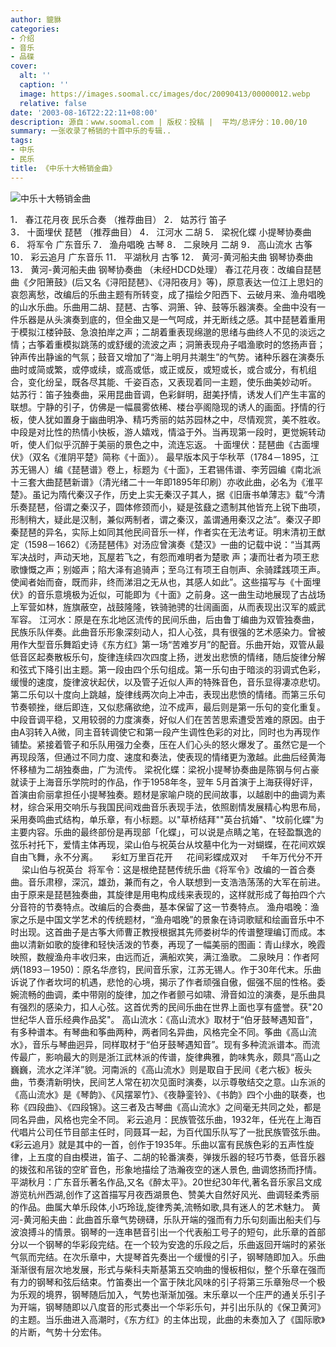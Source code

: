 ```yaml
---
author: 貔貅
categories:
- 介绍
- 音乐
- 品碟
cover:
  alt: ''
  caption: ''
  image: https://images.soomal.cc/images/doc/20090413/00000012.webp
  relative: false
date: '2003-08-16T22:22:11+08:00'
description: 源自：www.soomal.com | 版权：投稿 |  平均/总评分：10.00/10
summary: 一张收录了畅销的十首中乐的专辑..
tags:
- 中乐
- 民乐
title: 《中乐十大畅销金曲》
---
```


![中乐十大畅销金曲](https://images.soomal.cc/images/doc/20090413/00000012.webp)



1． 春江花月夜 民乐合奏 （推荐曲目）
  2． 姑苏行 笛子  
 3． 十面埋伏 琵琶 （推荐曲目）
  4． 江河水 二胡 
  5． 梁祝化蝶 小提琴协奏曲 
  6． 将军令 广东音乐 
  7． 渔舟唱晚 古琴 
  8． 二泉映月 二胡 
  9． 高山流水 古筝 
  10． 彩云追月 广东音乐 
 11． 平湖秋月 古筝 
   12． 黄河-黄河船夫曲 钢琴协奏曲 
  13． 黄河-黄河船夫曲 钢琴协奏曲 （未经HDCD处理） 春江花月夜：改编自琵琶曲《夕阳箫鼓》(后又名《浔阳琵琶》、《浔阳夜月》等)，原意表达一位江上思妇的哀怨离愁，改编后的乐曲主题有所转变，成了描绘夕阳西下、云破月来、渔舟唱晚的山水乐曲。乐曲用二胡、琵琶、古筝、洞箫、钟、鼓等乐器演奏。全曲中没有一件乐器是从头演奏到底的，但全曲又是一气呵成，并无断线之感。其中琵琶着重用于模拟江楼钟鼓、急浪拍岸之声；二胡着重表现绵邈的思绪与曲终人不见的淡远之情；古筝着重模拟跳荡的或舒缓的流波之声；洞箫表现舟子唱渔歌时的悠扬声音；钟声传出静谧的气氛；鼓音又增加了“海上明月共潮生”的气势。诸种乐器在演奏乐曲时或简或繁，或停或续，或高或低，或正或反，或短或长，或合或分，有机组合，变化纷呈，既各尽其能、千姿百态，又表现着同一主题，使乐曲美妙动听。 
姑苏行：笛子独奏曲，采用昆曲音调，色彩鲜明，甜美抒情，诱发人们产生丰富的联想。宁静的引子，仿佛是一幅晨雾依稀、楼台亭阁隐现的诱人的画面。抒情的行板，使人犹如置身于幽曲明净、精巧秀丽的姑苏园林之中，尽情观赏，美不胜收。中段是对比性的热情小快板，游人嬉戏，情溢于外。当再现第一段时，更觉婉转动听，使人们似乎沉醉于美丽的景色之中，流连忘返。 十面埋伏：琵琶曲《古面埋伏》（双名《淮阴平楚》简称《十面》）。 最早版本风于华秋苹（1784－1895，江苏无锡人）编《琵琶谱》卷上，标题为《十面》，王君锡伟谱、李芳园编《南北派十三套大曲琵琶新谱》（清光绪二十一年即1895年印刷）亦收此曲，必名为《淮平楚》。虽记为隋代秦汉子作，历史上实无秦汉子其人，据《旧唐书单薄志》载“今清乐奏琵琶，俗谓之秦汉子，圆体修颈而小，疑是弦鼗之遗制其他皆充上锐下曲项，形制稍大，疑此是汉制，兼似两制者，谓之秦汉，盖谓通用秦汉之法”。秦汉子即秦琵琶的异名，实际上如同其他民间音乐一样，作者实在无法考证。明末清初王猷定（1598－1662）《汤琵琶伟》对汤应曾演奏《楚汉》一曲的记载中说：“当其两军决战时，声动天地，瓦屋若飞之，有怨而难明者为楚歌 声；凄而壮者为项王悲歌慷慨之声；别姬声；陷大泽有追骑声；至乌江有项王自刎声、余骑蹂践项王声。使闻者始而奋，既而非，终而涕泪之无从也，其感人如此”。这些描写与《十面埋伏》的音乐意境极为近似，可能即为《十面》之前身。这一曲生动地展现了古战场上军营如林，旌旗蔽空，战鼓隆隆，铁骑驰骋的壮阔画面，从而表现出汉军的威武军容。 江河水：原是在东北地区流传的民间乐曲，后由鲁丁编曲为双管独奏曲，民族乐队伴奏。此曲音乐形象深刻动人，扣人心弦，具有很强的艺术感染力。曾被用作大型音乐舞蹈史诗《东方红》第一场“苦难岁月”的配音。乐曲开始，双管从最低音区起奏散板乐句，旋律连续四次四度上扬，迸发出悲愤的情绪，随后旋律分解和弦式下降引出主题。第一段由四个乐句组成。第一乐句由于暗淡的羽调式色彩，缓慢的速度，旋律波状起伏，以及管子近似人声的特殊音色，音乐显得凄凉悲切。第二乐句以十度向上跳越，旋律线两次向上冲击，表现出悲愤的情绪。而第三乐句节奏顿挫，继后即连，又似悲痛欲绝，泣不成声，最后则是第一乐句的变化重复。中段音调平稳，又用较弱的力度演奏，好似人们在苦苦思索遭受苦难的原因。由于由A羽转入A微，同主音转调使它和第一段产生调性色彩的对比，同时也为再现作铺垫。紧接着管子和乐队用强力全奏，压在人们心头的怒火爆发了。虽然它是一个再现段落，但通过不同力度、速度和奏法，使表现的情绪更为激越。此曲后经黄海怀移植为二胡独奏曲，广为流传。 梁祝化蝶：梁祝小提琴协奏曲是陈钢与何占豪就读于上海音乐学院时的作品，作于1958年冬，翌年 5月首演于上海获得好评，首演由俞丽拿担任小提琴独奏。题材是家喻户晓的民间故事，以越剧中的曲调为素材，综合采用交响乐与我国民间戏曲音乐表现手法，依照剧情发展精心构思布局，采用奏鸣曲式结构，单乐章，有小标题。以"草桥结拜""英台抗婚"、"坟前化蝶"为主要内容。乐曲的最终部份是再现部「化蝶」，可以说是点睛之笔，在轻盈飘逸的弦乐衬托下，爱情主体再现，梁山伯与祝英台从坟墓中化为一对蝴蝶，在花间欢娱自由飞舞，永不分离。  　彩虹万里百花开
 　花间彩蝶成双对
 　千年万代分不开
 　梁山伯与祝英台  将军令：这是根绝琵琶传统乐曲《将军令》改编的一首合奏曲。音乐肃穆，深沉，雄劲，兼而有之，令人联想到一支浩浩荡荡的大军在前进。由于原来是琵琶独奏曲，其旋律是用电构成线来表现的，这样就形成了每拍四个六分音符的节奏特点。改编后的合奏曲，基本保留了这一节奏特点。 渔舟唱晚：渔家之乐是中国文学艺术的传统题材，“渔舟唱晚”的景象在诗词歌赋和绘画音乐中不时出现。这首曲子是古筝大师曹正教授根据其先师娄树华的传谱整理编订而成。本曲以清新如歌的旋律和轻快活泼的节奏，再现了一幅美丽的图画：青山绿水，晚霞映照，数艘渔舟丰收归来，由远而近，满船欢笑，满江渔歌。 二泉映月：作者阿炳(1893－1950)：原名华彦钧，民间音乐家，江苏无锡人。作于30年代末。乐曲诉说了作者坎坷的机遇，悲怆的心境，揭示了作者顽强自傲，倔强不屈的性格。委婉流畅的曲调，柔中带刚的旋律，加之作者颤弓如啸、滑音如泣的演奏，是乐曲具有强烈的感染力，扣人心弦。这首优秀的民间乐曲在世界上面也享有盛誉。获"20世纪华人音乐经典作品奖"。 高山流水：《高山流水》取材于“伯牙鼓琴遇知音”，有多种谱本。有琴曲和筝曲两种，两者同名异曲，风格完全不同。筝曲《高山流水》，音乐与琴曲迥异，同样取材于“伯牙鼓琴遇知音”。现有多种流派谱本。而流传最广，影响最大的则是浙江武林派的传谱，旋律典雅，韵味隽永，颇具“高山之巍巍，流水之洋洋”貌。河南派的《高山流水》则是取自于民间《老六板》板头曲，节奏清新明快，民间艺人常在初次见面时演奏，以示尊敬结交之意。山东派的《高山流水》是《琴韵》、《风摆翠竹》、《夜静銮铃》、《书韵》四个小曲的联奏，也称《四段曲》、《四段锦》。这三者及古琴曲《高山流水》之间毫无共同之处，都是同名异曲，风格也完全不同。 彩云追月：民族管弦乐曲，1932年，任光在上海百代唱片公司任节目部主任时，同聂耳一起，为百代国乐队写了一批民族管弦乐曲。《彩云追月》就是其中的一首，创作于1935年。乐曲以富有民族色彩的五声性旋律，上五度的自由模进，笛子、二胡的轮番演奏，弹拨乐器的轻巧节奏，低音乐器的拨弦和吊钹的空旷音色，形象地描绘了浩瀚夜空的迷人景色, 曲调悠扬而抒情。 平湖秋月：广东音乐著名作品,又名《醉太平》。20世纪30年代,著名音乐家吕文成游览杭州西湖,创作了这首描写月夜西湖景色、赞美大自然好风光、曲调轻柔秀丽的作品。曲属大单乐段体,小巧玲珑,旋律秀美,流畅如歌,具有迷人的艺术魅力。 黄河-黄河船夫曲：此曲首乐章气势磅礴，乐队开端的强而有力乐句刻画出船夫们与波浪搏斗的情景。钢琴的一连串琶音引出一个代表船工号子的短句，此乐章的首部分以一个钢琴的华彩段完结。在一个较为安逸的乐段之后，乐曲返回开端时的紧张气氛而完结。在次乐章中，大提琴首先奏出一个缓慢的引子，钢琴随即加入。乐曲渐渐很有层次地发展，形式与柴科夫斯基第五交响曲的慢板相似，整个乐章在强而有力的钢琴和弦后结束。竹笛奏出一个富于陕北风味的引子将第三乐章殆尽一个极为乐观的境界，钢琴随后加入，气势也渐渐加强。末乐章以一个庄严的通关乐引子为开端，钢琴随即以八度音的形式奏出一个华彩乐句，并引出乐队的《保卫黄河》的主题。当乐曲进入高潮时，《东方红》的主体出现，此曲的未奏加入了《国际歌》的片断，气势十分宏伟。